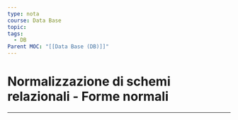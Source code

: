 ```yaml
---
type: nota
course: Data Base
topic: 
tags:
  - DB
Parent MOC: "[[Data Base (DB)]]"
---
```


# Normalizzazione di schemi relazionali - Forme normali
---
